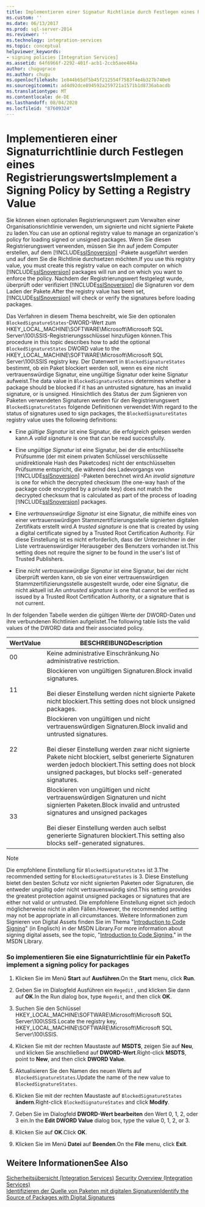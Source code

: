 ```yaml
---
title: Implementieren einer Signatur Richtlinie durch Festlegen eines Registrierungs Werts | Microsoft-Dokumentation
ms.custom: ''
ms.date: 06/13/2017
ms.prod: sql-server-2014
ms.reviewer: ''
ms.technology: integration-services
ms.topic: conceptual
helpviewer_keywords:
- signing policies [Integration Services]
ms.assetid: 64f6966f-2292-401f-acb1-2ccb5aee484a
author: chugugrace
ms.author: chugu
ms.openlocfilehash: 1e844b65df5b45f212554f7583f4e4b327b740e0
ms.sourcegitcommit: ad4d92dce894592a259721a1571b1d8736abacdb
ms.translationtype: MT
ms.contentlocale: de-DE
ms.lasthandoff: 08/04/2020
ms.locfileid: "87609324"
---
```

# <a name="implement-a-signing-policy-by-setting-a-registry-value"></a><span data-ttu-id="c062a-102">Implementieren einer Signaturrichtlinie durch Festlegen eines Registrierungswerts</span><span class="sxs-lookup"><span data-stu-id="c062a-102">Implement a Signing Policy by Setting a Registry Value</span></span>
  <span data-ttu-id="c062a-103">Sie können einen optionalen Registrierungswert zum Verwalten einer Organisationsrichtlinie verwenden, um signierte und nicht signierte Pakete zu laden.</span><span class="sxs-lookup"><span data-stu-id="c062a-103">You can use an optional registry value to manage an organization's policy for loading signed or unsigned packages.</span></span> <span data-ttu-id="c062a-104">Wenn Sie diesen Registrierungswert verwenden, müssen Sie ihn auf jedem Computer erstellen, auf dem [!INCLUDE[ssISnoversion](../includes/ssisnoversion-md.md)] -Pakete ausgeführt werden und auf dem Sie die Richtlinie durchsetzen möchten.</span><span class="sxs-lookup"><span data-stu-id="c062a-104">If you use this registry value, you must create this registry value on each computer on which [!INCLUDE[ssISnoversion](../includes/ssisnoversion-md.md)] packages will run and on which you want to enforce the policy.</span></span> <span data-ttu-id="c062a-105">Nachdem der Registrierungswert festgelegt wurde, überprüft oder verifiziert [!INCLUDE[ssISnoversion](../includes/ssisnoversion-md.md)] die Signaturen vor dem Laden der Pakete.</span><span class="sxs-lookup"><span data-stu-id="c062a-105">After the registry value has been set, [!INCLUDE[ssISnoversion](../includes/ssisnoversion-md.md)] will check or verify the signatures before loading packages.</span></span>  
  
 <span data-ttu-id="c062a-106">Das Verfahren in diesem Thema beschreibt, wie Sie den optionalen `BlockedSignatureStates`-DWORD-Wert zum HKEY_LOCAL_MACHINE\SOFTWARE\Microsoft\Microsoft SQL Server\100\SSIS-Registrierungsschlüssel hinzufügen können.</span><span class="sxs-lookup"><span data-stu-id="c062a-106">This procedure in this topic describes how to add the optional `BlockedSignatureStates` DWORD value to the HKEY_LOCAL_MACHINE\SOFTWARE\Microsoft\Microsoft SQL Server\100\SSIS registry key.</span></span> <span data-ttu-id="c062a-107">Der Datenwert in `BlockedSignatureStates` bestimmt, ob ein Paket blockiert werden soll, wenn es eine nicht vertrauenswürdige Signatur, eine ungültige Signatur oder keine Signatur aufweist.</span><span class="sxs-lookup"><span data-stu-id="c062a-107">The data value in `BlockedSignatureStates` determines whether a package should be blocked if it has an untrusted signature, has an invalid signature, or is unsigned.</span></span> <span data-ttu-id="c062a-108">Hinsichtlich des Status der zum Signieren von Paketen verwendeten Signaturen werden für den Registrierungswert `BlockedSignatureStates` folgende Definitionen verwendet:</span><span class="sxs-lookup"><span data-stu-id="c062a-108">With regard to the status of signatures used to sign packages, the `BlockedSignatureStates` registry value uses the following definitions:</span></span>  
  
-   <span data-ttu-id="c062a-109">Eine *gültige Signatur* ist eine Signatur, die erfolgreich gelesen werden kann.</span><span class="sxs-lookup"><span data-stu-id="c062a-109">A *valid signature* is one that can be read successfully.</span></span>  
  
-   <span data-ttu-id="c062a-110">Eine *ungültige Signatur* ist eine Signatur, bei der die entschlüsselte Prüfsumme (der mit einem privaten Schlüssel verschlüsselte unidirektionale Hash des Paketcodes) nicht der entschlüsselten Prüfsumme entspricht, die während des Ladevorgangs von [!INCLUDE[ssISnoversion](../includes/ssisnoversion-md.md)] -Paketen berechnet wird.</span><span class="sxs-lookup"><span data-stu-id="c062a-110">An *invalid signature* is one for which the decrypted checksum (the one-way hash of the package code encrypted by a private key) does not match the decrypted checksum that is calculated as part of the process of loading [!INCLUDE[ssISnoversion](../includes/ssisnoversion-md.md)] packages.</span></span>  
  
-   <span data-ttu-id="c062a-111">Eine *vertrauenswürdige Signatur* ist eine Signatur, die mithilfe eines von einer vertrauenswürdigen Stammzertifizierungsstelle signierten digitalen Zertifikats erstellt wird.</span><span class="sxs-lookup"><span data-stu-id="c062a-111">A *trusted signature* is one that is created by using a digital certificate signed by a Trusted Root Certification Authority.</span></span> <span data-ttu-id="c062a-112">Für diese Einstellung ist es nicht erforderlich, dass der Unterzeichner in der Liste vertrauenswürdiger Herausgeber des Benutzers vorhanden ist.</span><span class="sxs-lookup"><span data-stu-id="c062a-112">This setting does not require the signer to be found in the user's list of Trusted Publishers.</span></span>  
  
-   <span data-ttu-id="c062a-113">Eine *nicht vertrauenswürdige Signatur* ist eine Signatur, bei der nicht überprüft werden kann, ob sie von einer vertrauenswürdigen Stammzertifizierungsstelle ausgestellt wurde, oder eine Signatur, die nicht aktuell ist.</span><span class="sxs-lookup"><span data-stu-id="c062a-113">An *untrusted signature* is one that cannot be verified as issued by a Trusted Root Certification Authority, or a signature that is not current.</span></span>  
  
 <span data-ttu-id="c062a-114">In der folgenden Tabelle werden die gültigen Werte der DWORD-Daten und ihre verbundenen Richtlinien aufgelistet.</span><span class="sxs-lookup"><span data-stu-id="c062a-114">The following table lists the valid values of the DWORD data and their associated policy.</span></span>  
  
|<span data-ttu-id="c062a-115">Wert</span><span class="sxs-lookup"><span data-stu-id="c062a-115">Value</span></span>|<span data-ttu-id="c062a-116">BESCHREIBUNG</span><span class="sxs-lookup"><span data-stu-id="c062a-116">Description</span></span>|  
|-----------|-----------------|  
|<span data-ttu-id="c062a-117">0</span><span class="sxs-lookup"><span data-stu-id="c062a-117">0</span></span>|<span data-ttu-id="c062a-118">Keine administrative Einschränkung.</span><span class="sxs-lookup"><span data-stu-id="c062a-118">No administrative restriction.</span></span>|  
|<span data-ttu-id="c062a-119">1</span><span class="sxs-lookup"><span data-stu-id="c062a-119">1</span></span>|<span data-ttu-id="c062a-120">Blockieren von ungültigen Signaturen.</span><span class="sxs-lookup"><span data-stu-id="c062a-120">Block invalid signatures.</span></span><br /><br /> <span data-ttu-id="c062a-121">Bei dieser Einstellung werden nicht signierte Pakete nicht blockiert.</span><span class="sxs-lookup"><span data-stu-id="c062a-121">This setting does not block unsigned packages.</span></span>|  
|<span data-ttu-id="c062a-122">2</span><span class="sxs-lookup"><span data-stu-id="c062a-122">2</span></span>|<span data-ttu-id="c062a-123">Blockieren von ungültigen und nicht vertrauenswürdigen Signaturen.</span><span class="sxs-lookup"><span data-stu-id="c062a-123">Block invalid and untrusted signatures.</span></span><br /><br /> <span data-ttu-id="c062a-124">Bei dieser Einstellung werden zwar nicht signierte Pakete nicht blockiert, selbst generierte Signaturen werden jedoch blockiert.</span><span class="sxs-lookup"><span data-stu-id="c062a-124">This setting does not block unsigned packages, but blocks self-generated signatures.</span></span>|  
|<span data-ttu-id="c062a-125">3</span><span class="sxs-lookup"><span data-stu-id="c062a-125">3</span></span>|<span data-ttu-id="c062a-126">Blockieren von ungültigen und nicht vertrauenswürdigen Signaturen und nicht signierten Paketen.</span><span class="sxs-lookup"><span data-stu-id="c062a-126">Block invalid and untrusted signatures and unsigned packages</span></span><br /><br /> <span data-ttu-id="c062a-127">Bei dieser Einstellung werden auch selbst generierte Signaturen blockiert.</span><span class="sxs-lookup"><span data-stu-id="c062a-127">This setting also blocks self-generated signatures.</span></span>|  
  
> [!NOTE]  
>  <span data-ttu-id="c062a-128">Die empfohlene Einstellung für `BlockedSignatureStates` ist 3.</span><span class="sxs-lookup"><span data-stu-id="c062a-128">The recommended setting for `BlockedSignatureStates` is 3.</span></span> <span data-ttu-id="c062a-129">Diese Einstellung bietet den besten Schutz vor nicht signierten Paketen oder Signaturen, die entweder ungültig oder nicht vertrauenswürdig sind.</span><span class="sxs-lookup"><span data-stu-id="c062a-129">This setting provides the greatest protection against unsigned packages or signatures that are either not valid or untrusted.</span></span> <span data-ttu-id="c062a-130">Die empfohlene Einstellung eignet sich jedoch möglicherweise nicht in allen Fällen.</span><span class="sxs-lookup"><span data-stu-id="c062a-130">However, the recommended setting may not be appropriate in all circumstances.</span></span> <span data-ttu-id="c062a-131">Weitere Informationen zum Signieren von Digital Assets finden Sie im Thema "[Introduction to Code Signing](https://go.microsoft.com/fwlink/?LinkId=51414)" (in Englisch) in der MSDN Library.</span><span class="sxs-lookup"><span data-stu-id="c062a-131">For more information about signing digital assets, see the topic, "[Introduction to Code Signing](https://go.microsoft.com/fwlink/?LinkId=51414)," in the MSDN Library.</span></span>  
  
### <a name="to-implement-a-signing-policy-for-packages"></a><span data-ttu-id="c062a-132">So implementieren Sie eine Signaturrichtlinie für ein Paket</span><span class="sxs-lookup"><span data-stu-id="c062a-132">To implement a signing policy for packages</span></span>  
  
1.  <span data-ttu-id="c062a-133">Klicken Sie im Menü **Start** auf **Ausführen**.</span><span class="sxs-lookup"><span data-stu-id="c062a-133">On the **Start** menu, click **Run**.</span></span>  
  
2.  <span data-ttu-id="c062a-134">Geben Sie im Dialogfeld Ausführen ein `Regedit` , und klicken Sie dann auf **OK**.</span><span class="sxs-lookup"><span data-stu-id="c062a-134">In the Run dialog box, type `Regedit`, and then click **OK**.</span></span>  
  
3.  <span data-ttu-id="c062a-135">Suchen Sie den Schlüssel HKEY_LOCAL_MACHINE\SOFTWARE\Microsoft\Microsoft SQL Server\100\SSIS.</span><span class="sxs-lookup"><span data-stu-id="c062a-135">Locate the registry key, HKEY_LOCAL_MACHINE\SOFTWARE\Microsoft\Microsoft SQL Server\100\SSIS.</span></span>  
  
4.  <span data-ttu-id="c062a-136">Klicken Sie mit der rechten Maustaste auf **MSDTS**, zeigen Sie auf **Neu**, und klicken Sie anschließend auf **DWORD-Wert**.</span><span class="sxs-lookup"><span data-stu-id="c062a-136">Right-click **MSDTS**, point to **New**, and then click **DWORD Value**.</span></span>  
  
5.  <span data-ttu-id="c062a-137">Aktualisieren Sie den Namen des neuen Werts auf `BlockedSignatureStates`.</span><span class="sxs-lookup"><span data-stu-id="c062a-137">Update the name of the new value to `BlockedSignatureStates`.</span></span>  
  
6.  <span data-ttu-id="c062a-138">Klicken Sie mit der rechten Maustaste auf `BlockedSignatureStates` **ändern**.</span><span class="sxs-lookup"><span data-stu-id="c062a-138">Right-click `BlockedSignatureStates` and click **Modify**.</span></span>  
  
7.  <span data-ttu-id="c062a-139">Geben Sie im Dialogfeld **DWORD-Wert bearbeiten** den Wert 0, 1, 2, oder 3 ein.</span><span class="sxs-lookup"><span data-stu-id="c062a-139">In the **Edit DWORD Value** dialog box, type the value 0, 1, 2, or 3.</span></span>  
  
8.  <span data-ttu-id="c062a-140">Klicken Sie auf **OK**.</span><span class="sxs-lookup"><span data-stu-id="c062a-140">Click **OK**.</span></span>  
  
9. <span data-ttu-id="c062a-141">Klicken Sie im Menü **Datei** auf **Beenden**.</span><span class="sxs-lookup"><span data-stu-id="c062a-141">On the **File** menu, click **Exit**.</span></span>  
  
## <a name="see-also"></a><span data-ttu-id="c062a-142">Weitere Informationen</span><span class="sxs-lookup"><span data-stu-id="c062a-142">See Also</span></span>  
 <span data-ttu-id="c062a-143">[Sicherheitsübersicht &#40;Integration Services&#41;](security/security-overview-integration-services.md) </span><span class="sxs-lookup"><span data-stu-id="c062a-143">[Security Overview &#40;Integration Services&#41;](security/security-overview-integration-services.md) </span></span>  
 [<span data-ttu-id="c062a-144">Identifizieren der Quelle von Paketen mit digitalen Signaturen</span><span class="sxs-lookup"><span data-stu-id="c062a-144">Identify the Source of Packages with Digital Signatures</span></span>](security/identify-the-source-of-packages-with-digital-signatures.md)  
  
  
